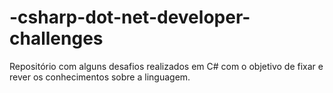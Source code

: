 # -csharp-dot-net-developer-challenges
Repositório com alguns desafios realizados em C# com o objetivo de fixar e rever os conhecimentos sobre a linguagem.
